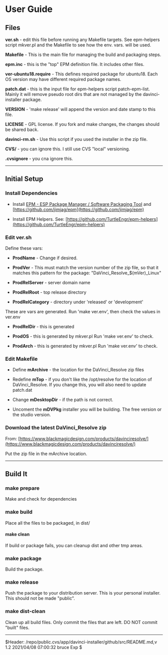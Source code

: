 # User Guide

## Files

**ver.sh** - edit this file before running any Makefile targets. See
epm-helpers script mkver.pl and the Makefile to see how the
env. vars. will be used.

**Makefile** - This is the main file for managing the build and packaging steps.

**epm.inc** - this is the "top" EPM definition file. It includes other files.

**ver-ubuntu18.require** - This defines required package for
ubuntu18. Each OS version may have different required package names.

**patch.dat** - this is the input file for epm-helpers script
patch-epm-list.  Mainly it will remove pseudo root dirs that are not
managed by the davinci-installer package.

**VERSION** - 'make release' will append the version and date stamp to
  this file.

**LICENSE** - GPL license. If you fork and make changes, the changes
should be shared back.

**davinci-rm.sh** - Use this script if you used the installer in the zip file.

**CVS/** - you can ignore this. I still use CVS "local" versioning.

**.cvsignore** - you cna ignore this.

---

## Initial Setup

### Install Dependencies
* Install
[EPM - ESP Package Manager / Software Packaging Tool](https://jimjag.github.io/epm/)
and [https://github.com/jimjag/epm](https://github.com/jimjag/epm)

* Install EPM Helpers. See:
[https://github.com/TurtleEngr/epm-helpers](https://github.com/TurtleEngr/epm-helpers)

### Edit ver.sh

Define these vars:

* **ProdName** - Change if desired.

* **ProdVer** - This must match the version number of the zip file, so
that it matches this pattern for the package:
"DaVinci_Resolve_$(mVer)_Linux"

* **ProdRelServer** - server domain name

* **ProdRelRoot** - top release directory

* **ProdRelCategory** - directory under 'released' or 'development'

These are vars are generated. Run 'make ver.env', then check the
values in ver.env

* **ProdRelDir** - this is generated

* **ProdOS** - this is generated by mkver.pl Run 'make ver.env' to check.

* **ProdArch** - this is generated by mkver.pl Run 'make ver.env' to check.

### Edit Makefile

* Define **mArchive** - the location for the DaVinci_Resolve zip files

* Redefine **mTop** - if you don't like the /opt/resolve for the
location of DaVinci_Resolve. If you change this, you will also need to
update patch.dat

* Change **mDesktopDir** - if the path is not correct.

* Uncoment the **mDVPkg** installer you will be building. The free version
or the studio version.

### Download the latest DaVinci_Resolve zip

From:
[https://www.blackmagicdesign.com/products/davinciresolve/](https://www.blackmagicdesign.com/products/davinciresolve/)

Put the zip file in the mArchive location.

---

## Build It

### make prepare

Make and check for dependencies

### make build

Place all the files to be packaged, in dist/

#### make clean

If build or package fails, you can cleanup dist and other tmp areas.

### make package

Build the package.

### make release

Push the package to your distribution server.  This is your personal
installer. This should not be made "public".

### make dist-clean

Clean up all build files. Only commit the files that are left.
DO NOT commit "built" files.

---

$Header: /repo/public.cvs/app/davinci-installer/github/src/README.md,v 1.2 2021/04/08 07:00:32 bruce Exp $
